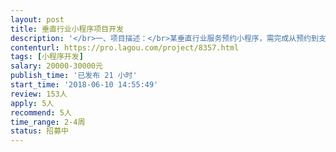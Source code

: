 ```yaml
---                
layout: post       
title: 垂直行业小程序项目开发           
description: '</br>一、项目描述：</br>某垂直行业服务预约小程序，需完成从预约到支付整个环节。</br>三端：消费者端、员工端、管理端</br></br></br>二、主要功能点：</br>门店管理、员工管理、订单管理、附近到门店、预约、支付功能、消息通知、</br> </br></br>三、可参考产品：</br>优剪</br></br>四、人员要求：</br>1、有相关小程序开发经验；</br>2、精通Java，熟悉Angular、Wepy等技术，熟练使用MySQL等关系型数据库等；</br>3、良好的沟通能力和契约精神。</br>4.   最好是深圳地区</br>'     
contenturl: https://pro.lagou.com/project/8357.html      
tags: [小程序开发]            
salary: 20000-30000元          
publish_time: '已发布 21 小时'         
start_time: '2018-06-10 14:55:49'           
review: 153人                   
apply: 5人                   
recommend: 5人                   
time_range: 2-4周              
status: 招募中                  
---                 
```

